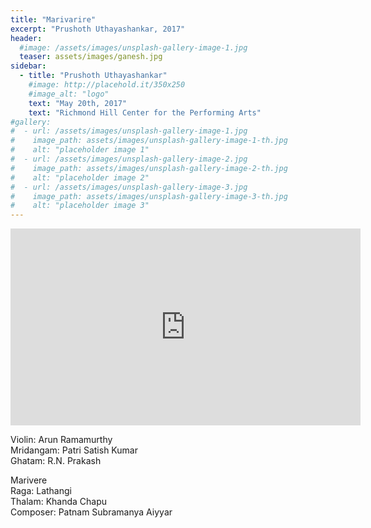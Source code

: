 ```yaml
---
title: "Marivarire"
excerpt: "Prushoth Uthayashankar, 2017"
header:
  #image: /assets/images/unsplash-gallery-image-1.jpg
  teaser: assets/images/ganesh.jpg
sidebar:
  - title: "Prushoth Uthayashankar"
    #image: http://placehold.it/350x250
    #image_alt: "logo"
    text: "May 20th, 2017"
    text: "Richmond Hill Center for the Performing Arts"
#gallery:
#  - url: /assets/images/unsplash-gallery-image-1.jpg
#    image_path: assets/images/unsplash-gallery-image-1-th.jpg
#    alt: "placeholder image 1"
#  - url: /assets/images/unsplash-gallery-image-2.jpg
#    image_path: assets/images/unsplash-gallery-image-2-th.jpg
#    alt: "placeholder image 2"
#  - url: /assets/images/unsplash-gallery-image-3.jpg
#    image_path: assets/images/unsplash-gallery-image-3-th.jpg
#    alt: "placeholder image 3"
---
```

<iframe width="560" height="315" src="https://www.youtube.com/embed/Dmr3Xcl7M6Y?si=2J_rGaWqRk4F-6Tx&amp;start=850" title="YouTube video player" frameborder="0" allow="accelerometer; autoplay; clipboard-write; encrypted-media; gyroscope; picture-in-picture; web-share" referrerpolicy="strict-origin-when-cross-origin" allowfullscreen></iframe>

Violin: Arun Ramamurthy  
Mridangam: Patri Satish Kumar  
Ghatam: R.N. Prakash  


Marivere  
Raga: Lathangi  
Thalam: Khanda Chapu  
Composer: Patnam Subramanya Aiyyar  
